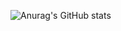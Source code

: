 ![Anurag's GitHub stats](https://github-readme-stats.vercel.app/api?username=DaniloRuan&show_icons=true&theme=radical)
